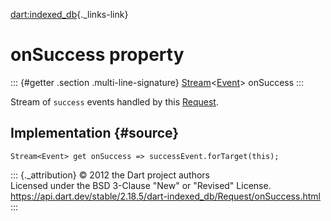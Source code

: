 [dart:indexed\_db](../../dart-indexed_db/dart-indexed_db-library){._links-link}

onSuccess property
==================

::: {#getter .section .multi-line-signature}
[Stream](../../dart-async/stream-class)\<[Event](../../dart-html/event-class)\>
onSuccess
:::

Stream of `success` events handled by this [Request](../request-class).

Implementation {#source}
--------------

``` {.language-dart data-language="dart"}
Stream<Event> get onSuccess => successEvent.forTarget(this);
```

::: {._attribution}
© 2012 the Dart project authors\
Licensed under the BSD 3-Clause \"New\" or \"Revised\" License.\
<https://api.dart.dev/stable/2.18.5/dart-indexed_db/Request/onSuccess.html>
:::
